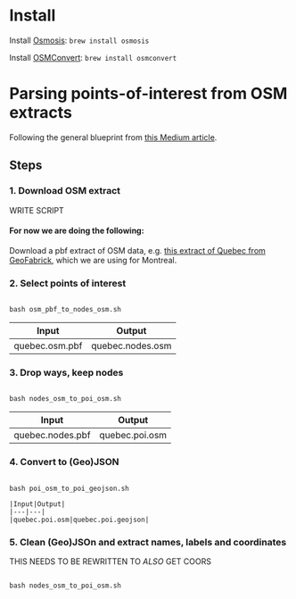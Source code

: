 # Install

Install [Osmosis](https://wiki.openstreetmap.org/wiki/Osmosis): `brew install osmosis`

Install [OSMConvert](https://wiki.openstreetmap.org/wiki/Osmconvert): `brew install osmconvert`



# Parsing points-of-interest from OSM extracts

Following the general blueprint from [this Medium article](https://medium.com/codait/easy-access-to-all-points-of-interest-data-acc6569e45b2).

## Steps

### 1. Download OSM extract

WRITE SCRIPT

#### For now we are doing the following:

Download a pbf extract of OSM data, e.g. [this extract of Quebec from GeoFabrick](https://download.geofabrik.de/north-america/canada/quebec.html), which we are using for Montreal. 

### 2. Select points of interest
```console

bash osm_pbf_to_nodes_osm.sh

```

|Input|Output|
|---|---|
|quebec.osm.pbf|quebec.nodes.osm|

### 3. Drop ways, keep nodes

```console

bash nodes_osm_to_poi_osm.sh

```
|Input|Output|
|---|---|
|quebec.nodes.pbf|quebec.poi.osm|


### 4. Convert to (Geo)JSON

```console

bash poi_osm_to_poi_geojson.sh

|Input|Output|
|---|---|
|quebec.poi.osm|quebec.poi.geojson|

```

### 5. Clean (Geo)JSOn and extract names, labels and coordinates

THIS NEEDS TO BE REWRITTEN TO *ALSO* GET COORS

```python

bash nodes_osm_to_poi_osm.sh

```